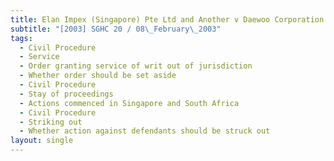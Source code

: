 ```yaml
---
title: Elan Impex (Singapore) Pte Ltd and Another v Daewoo Corporation and Others
subtitle: "[2003] SGHC 20 / 08\_February\_2003"
tags:
  - Civil Procedure
  - Service
  - Order granting service of writ out of jurisdiction
  - Whether order should be set aside
  - Civil Procedure
  - Stay of proceedings
  - Actions commenced in Singapore and South Africa
  - Civil Procedure
  - Striking out
  - Whether action against defendants should be struck out
layout: single
---
```


